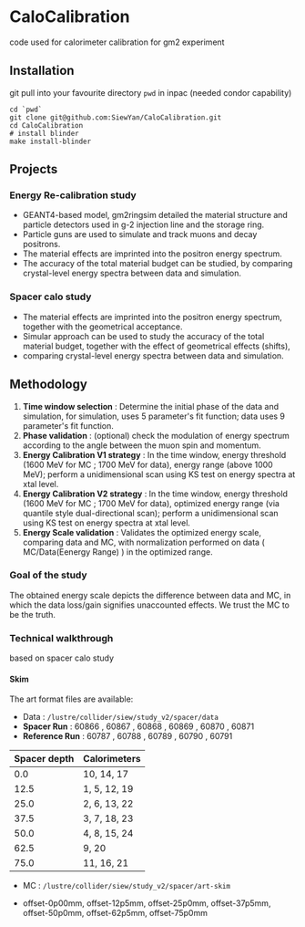 # CaloCalibration
code used for calorimeter calibration for gm2 experiment

## Installation

git pull into your favourite directory ```pwd``` in inpac (needed condor capability)
```
cd `pwd`
git clone git@github.com:SiewYan/CaloCalibration.git
cd CaloCalibration
# install blinder
make install-blinder
```

## Projects

### Energy Re-calibration study

- GEANT4-based model, gm2ringsim detailed the material structure and
particle detectors used in g-2 injection line and the storage ring.
- Particle guns are used to simulate and track muons and decay positrons.
- The material effects are imprinted into the
positron energy spectrum.
- The accuracy of the total material budget can
be studied, by comparing crystal-level energy
spectra between data and simulation.

### Spacer calo study

- The material effects are imprinted into the
positron energy spectrum, together with the geometrical acceptance.
- Simular approach can be used to study the accuracy of the total material budget, together with the effect of geometrical effects (shifts),
- comparing crystal-level energy
spectra between data and simulation.

## Methodology

1. **Time window selection** : Determine the initial phase of the data and simulation, for simulation, uses 5 parameter's fit function; data uses 9 parameter's fit function.
2. **Phase validation** : (optional) check the modulation of energy spectrum according to the angle between the muon spin and momentum.
3. **Energy Calibration V1 strategy** : In the time window, energy threshold (1600 MeV for MC ; 1700 MeV for data), energy range (above 1000 MeV); perform a unidimensional scan using KS test on energy spectra at xtal level.
4. **Energy Calibration V2 strategy** : In the time window, energy threshold (1600 MeV for MC ; 1700 MeV for data), optimized energy range (via quantile style dual-directional scan); perform a unidimensional scan using KS test on energy spectra at xtal level.
5. **Energy Scale validation** : Validates the optimized energy scale, comparing data and MC, with normalization performed on data ( MC/Data(Eenergy Range) ) in the optimized range.

### Goal of the study

The obtained energy scale depicts the difference between data and MC, in which the data loss/gain signifies unaccounted effects. We trust the MC to be the truth.


### Technical walkthrough

based on spacer calo study

#### Skim

The art format files are available:

 - Data : ```/lustre/collider/siew/study_v2/spacer/data```
 - **Spacer Run** : 60866 , 60867 , 60868 , 60869 , 60870 , 60871
 - **Reference Run** : 60787 , 60788 , 60789 , 60790 , 60791


| Spacer depth    | Calorimeters |
| -------- | ------- |
| 0.0    | 10, 14, 17    |
| 12.5    | 1, 5, 12, 19     |
| 25.0    | 2, 6, 13, 22    |
| 37.5    | 3, 7, 18, 23    |
| 50.0    | 4, 8, 15, 24    |
| 62.5    | 9, 20    |
| 75.0    | 11, 16, 21    |

 - MC : ```/lustre/collider/siew/study_v2/spacer/art-skim```

 - offset-0p00mm,  offset-12p5mm, offset-25p0mm,  offset-37p5mm,  offset-50p0mm,  offset-62p5mm,  offset-75p0mm

